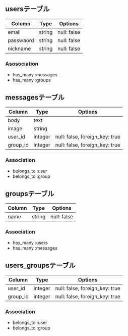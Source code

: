## usersテーブル
|Column|Type|Options|
|------|----|-------|
|email|string|null: false|
|passwaord|string|null: false|
|nickname|string|null: false|
### Asosociation
- has_many :messages
- has_many :groups

## messagesテーブル
|Column|Type|Options|
|------|----|-------|
|body|text| |
|image|string|| |
|user_id|integer|null: false, foreign_key: true|
|group_id|integer|null: false, foreign_key: true|
### Association
- belongs_to :user
- belongs_to :group
 
## groupsテーブル
|Column|Type|Options|
|------|----|-------|
|name|string|null: false|
### Association
- has_many :users
- has_many :messages

## users_groupsテーブル
|Column|Type|Options|
|------|----|-------|
|user_id|integer|null: false, foreign_key: true|
|group_id|integer|null: false, foreign_key: true|
### Association
- belongs_to :user
- belongs_to :group
